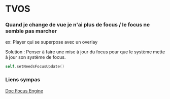 # TVOS

### Quand je change de vue je n'ai plus de focus / le focus ne semble pas marcher
ex: Player qui se superpose avec un overlay

Solution :
Penser à faire une mise à jour du focus pour que le système mette à jour son système de focus.
```swift
self.setNeedsFocusUpdate()
```
### Liens sympas 
[Doc Focus Engine](https://www.bignerdranch.com/blog/10-tips-for-mastering-the-focus-engine-on-tvos/)
